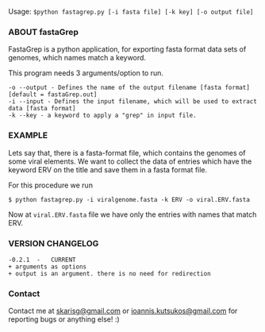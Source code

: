 Usage: ``` $python fastagrep.py [-i fasta file] [-k key] [-o output file] ```



### ABOUT fastaGrep
FastaGrep is a python application, for exporting fasta format data sets of genomes, which names match a keyword.

This program needs 3 arguments/option to run.
```
-o --output - Defines the name of the output filename [fasta format][default = fastaGrep.out]
-i --input - Defines the input filename, which will be used to extract data [fasta format]
-k --key - a keyword to apply a "grep" in input file.
```

### EXAMPLE
Lets say that, there is a fasta-format file, which contains the genomes of some viral elements. 
We want to collect the data of entries which have the keyword ERV on the title and save them in a fasta format file.

For this procedure we run
```
$ python fastagrep.py -i viralgenome.fasta -k ERV -o viral.ERV.fasta
```
Now at ``` viral.ERV.fasta ``` file we have only the entries with names that match ERV.



### VERSION CHANGELOG
```console
-0.2.1	-	CURRENT
+ arguments as options
+ output is an argument. there is no need for redirection
```


### Contact
Contact me at skarisg@gmail.com or ioannis.kutsukos@gmail.com for reporting bugs or anything else! :)